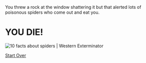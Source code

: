 You threw a rock at the window shattering it but that alerted lots of poisonous spiders who come out and eat you.

# YOU DIE!

<img src="https://encrypted-tbn0.gstatic.com/images?q=tbn:ANd9GcSIH_BtRzT_jTuBIJ_UL7Mmf7Rxh7HPgBpQLA&amp;usqp=CAU" alt="10 facts about spiders | Western Exterminator"/>

[Start Over](../README.md)
